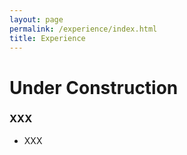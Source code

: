 ```yaml
---
layout: page
permalink: /experience/index.html
title: Experience
---
```


# Under Construction

### XXX
  - XXX
